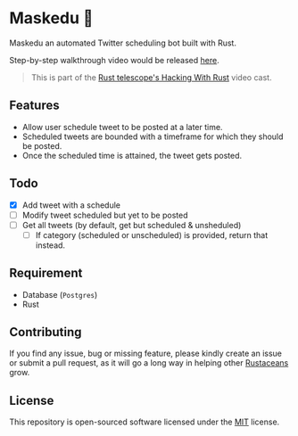 # Maskedu 🤖

Maskedu an automated Twitter scheduling bot built with Rust.

Step-by-step walkthrough video would be released [here](https://rust-telescope.live/hacking-with-rust/building-automated-twitter-schedule-bot).

> This is part of the [Rust telescope's Hacking With Rust](https://rust-telescope.live) video cast.

## Features

- Allow user schedule tweet to be posted at a later time.
- Scheduled tweets are bounded with a timeframe for which they should be posted.
- Once the scheduled time is attained, the tweet gets posted.

## Todo

- [x] Add tweet with a schedule
- [ ] Modify tweet scheduled but yet to be posted
- [ ] Get all tweets (by default, get but scheduled & unsheduled)
  - [ ] If category (scheduled or unscheduled) is provided, return that instead.

## Requirement

- Database (`Postgres`)
- Rust

## Contributing

If you find any issue, bug or missing feature, please kindly create an issue or submit a pull request, as it will go a long way in helping other [Rustaceans](https://www.rust-lang.org/community) grow.

## License

This repository is open-sourced software licensed under the [MIT](.LICENSE) license.
